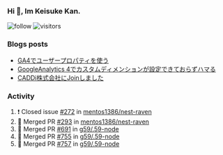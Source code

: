 ### Hi 👋, Im Keisuke Kan.

<!--
**9renpoto/9renpoto** is a ✨ _special_ ✨ repository because its `README.md` (this file) appears on your GitHub profile.

Here are some ideas to get you started:

- 🔭 I’m currently working on ...
- 🌱 I’m currently learning ...
- 👯 I’m looking to collaborate on ...
- 🤔 I’m looking for help with ...
- 💬 Ask me about ...
- 📫 How to reach me: ...
- 😄 Pronouns: ...
- ⚡ Fun fact: ...
-->

![follow](https://img.shields.io/github/followers/9renpoto?label=Follow&style=social)
![visitors](https://komarev.com/ghpvc/?username=9renpoto&label=Profile%20views&color=0e75b6&style=flat)

### Blogs posts

<!-- BLOG-POST-LIST:START -->
- [GA4でユーザープロパティを使う](https://9renpoto.dev/2021/02/21/google-analytics-4-user-properties/)
- [GoogleAnalytics 4でカスタムディメンションが設定できておらずハマる](https://9renpoto.dev/2021/02/13/google-analytics-4/)
- [CADDi株式会社にJoinしました](https://9renpoto.dev/2020/12/05/join/)
<!-- BLOG-POST-LIST:END -->

### Activity

<!--START_SECTION:activity-->
1. ❗️ Closed issue [#272](https://github.com/mentos1386/nest-raven/issues/272) in [mentos1386/nest-raven](https://github.com/mentos1386/nest-raven)
2. 🎉 Merged PR [#293](https://github.com/mentos1386/nest-raven/pull/293) in [mentos1386/nest-raven](https://github.com/mentos1386/nest-raven)
3. 🎉 Merged PR [#691](https://github.com/g59/.59-node/pull/691) in [g59/.59-node](https://github.com/g59/.59-node)
4. 🎉 Merged PR [#755](https://github.com/g59/.59-node/pull/755) in [g59/.59-node](https://github.com/g59/.59-node)
5. 🎉 Merged PR [#757](https://github.com/g59/.59-node/pull/757) in [g59/.59-node](https://github.com/g59/.59-node)
<!--END_SECTION:activity-->

<!--START_SECTION:waka-->
<!--END_SECTION:waka-->